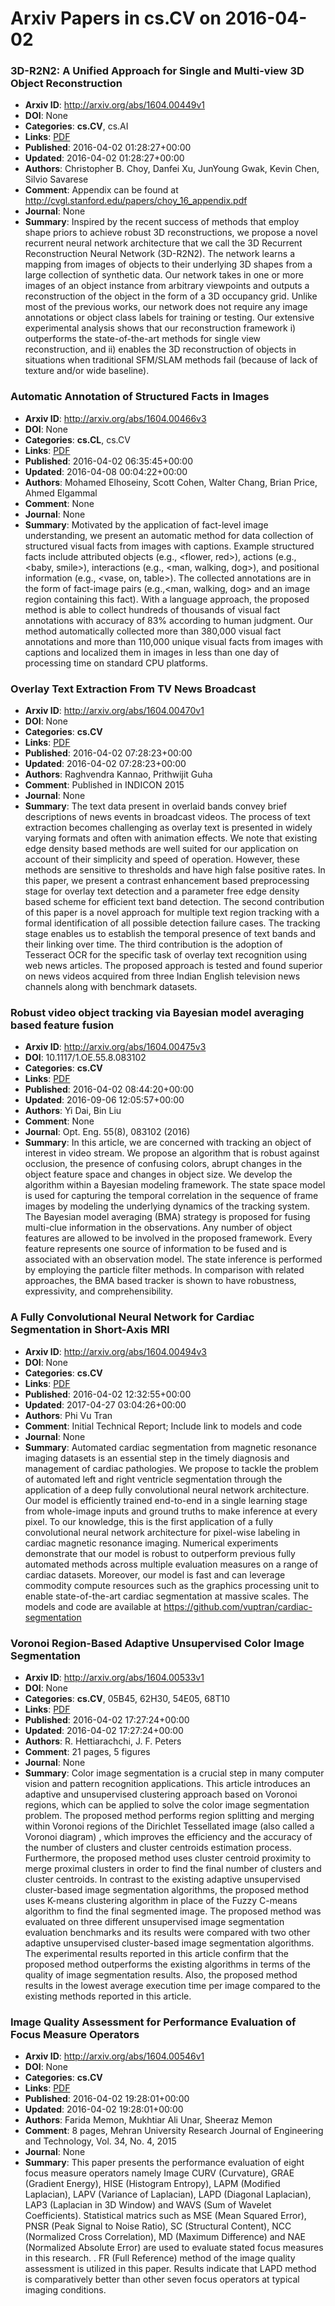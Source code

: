 # Arxiv Papers in cs.CV on 2016-04-02
### 3D-R2N2: A Unified Approach for Single and Multi-view 3D Object Reconstruction
- **Arxiv ID**: http://arxiv.org/abs/1604.00449v1
- **DOI**: None
- **Categories**: **cs.CV**, cs.AI
- **Links**: [PDF](http://arxiv.org/pdf/1604.00449v1)
- **Published**: 2016-04-02 01:28:27+00:00
- **Updated**: 2016-04-02 01:28:27+00:00
- **Authors**: Christopher B. Choy, Danfei Xu, JunYoung Gwak, Kevin Chen, Silvio Savarese
- **Comment**: Appendix can be found at
  http://cvgl.stanford.edu/papers/choy_16_appendix.pdf
- **Journal**: None
- **Summary**: Inspired by the recent success of methods that employ shape priors to achieve robust 3D reconstructions, we propose a novel recurrent neural network architecture that we call the 3D Recurrent Reconstruction Neural Network (3D-R2N2). The network learns a mapping from images of objects to their underlying 3D shapes from a large collection of synthetic data. Our network takes in one or more images of an object instance from arbitrary viewpoints and outputs a reconstruction of the object in the form of a 3D occupancy grid. Unlike most of the previous works, our network does not require any image annotations or object class labels for training or testing. Our extensive experimental analysis shows that our reconstruction framework i) outperforms the state-of-the-art methods for single view reconstruction, and ii) enables the 3D reconstruction of objects in situations when traditional SFM/SLAM methods fail (because of lack of texture and/or wide baseline).



### Automatic Annotation of Structured Facts in Images
- **Arxiv ID**: http://arxiv.org/abs/1604.00466v3
- **DOI**: None
- **Categories**: **cs.CL**, cs.CV
- **Links**: [PDF](http://arxiv.org/pdf/1604.00466v3)
- **Published**: 2016-04-02 06:35:45+00:00
- **Updated**: 2016-04-08 00:04:22+00:00
- **Authors**: Mohamed Elhoseiny, Scott Cohen, Walter Chang, Brian Price, Ahmed Elgammal
- **Comment**: None
- **Journal**: None
- **Summary**: Motivated by the application of fact-level image understanding, we present an automatic method for data collection of structured visual facts from images with captions. Example structured facts include attributed objects (e.g., <flower, red>), actions (e.g., <baby, smile>), interactions (e.g., <man, walking, dog>), and positional information (e.g., <vase, on, table>). The collected annotations are in the form of fact-image pairs (e.g.,<man, walking, dog> and an image region containing this fact). With a language approach, the proposed method is able to collect hundreds of thousands of visual fact annotations with accuracy of 83% according to human judgment. Our method automatically collected more than 380,000 visual fact annotations and more than 110,000 unique visual facts from images with captions and localized them in images in less than one day of processing time on standard CPU platforms.



### Overlay Text Extraction From TV News Broadcast
- **Arxiv ID**: http://arxiv.org/abs/1604.00470v1
- **DOI**: None
- **Categories**: **cs.CV**
- **Links**: [PDF](http://arxiv.org/pdf/1604.00470v1)
- **Published**: 2016-04-02 07:28:23+00:00
- **Updated**: 2016-04-02 07:28:23+00:00
- **Authors**: Raghvendra Kannao, Prithwijit Guha
- **Comment**: Published in INDICON 2015
- **Journal**: None
- **Summary**: The text data present in overlaid bands convey brief descriptions of news events in broadcast videos. The process of text extraction becomes challenging as overlay text is presented in widely varying formats and often with animation effects. We note that existing edge density based methods are well suited for our application on account of their simplicity and speed of operation. However, these methods are sensitive to thresholds and have high false positive rates. In this paper, we present a contrast enhancement based preprocessing stage for overlay text detection and a parameter free edge density based scheme for efficient text band detection. The second contribution of this paper is a novel approach for multiple text region tracking with a formal identification of all possible detection failure cases. The tracking stage enables us to establish the temporal presence of text bands and their linking over time. The third contribution is the adoption of Tesseract OCR for the specific task of overlay text recognition using web news articles. The proposed approach is tested and found superior on news videos acquired from three Indian English television news channels along with benchmark datasets.



### Robust video object tracking via Bayesian model averaging based feature fusion
- **Arxiv ID**: http://arxiv.org/abs/1604.00475v3
- **DOI**: 10.1117/1.OE.55.8.083102
- **Categories**: **cs.CV**
- **Links**: [PDF](http://arxiv.org/pdf/1604.00475v3)
- **Published**: 2016-04-02 08:44:20+00:00
- **Updated**: 2016-09-06 12:05:57+00:00
- **Authors**: Yi Dai, Bin Liu
- **Comment**: None
- **Journal**: Opt. Eng. 55(8), 083102 (2016)
- **Summary**: In this article, we are concerned with tracking an object of interest in video stream. We propose an algorithm that is robust against occlusion, the presence of confusing colors, abrupt changes in the object feature space and changes in object size. We develop the algorithm within a Bayesian modeling framework. The state space model is used for capturing the temporal correlation in the sequence of frame images by modeling the underlying dynamics of the tracking system. The Bayesian model averaging (BMA) strategy is proposed for fusing multi-clue information in the observations. Any number of object features are allowed to be involved in the proposed framework. Every feature represents one source of information to be fused and is associated with an observation model. The state inference is performed by employing the particle filter methods. In comparison with related approaches, the BMA based tracker is shown to have robustness, expressivity, and comprehensibility.



### A Fully Convolutional Neural Network for Cardiac Segmentation in Short-Axis MRI
- **Arxiv ID**: http://arxiv.org/abs/1604.00494v3
- **DOI**: None
- **Categories**: **cs.CV**
- **Links**: [PDF](http://arxiv.org/pdf/1604.00494v3)
- **Published**: 2016-04-02 12:32:55+00:00
- **Updated**: 2017-04-27 03:04:26+00:00
- **Authors**: Phi Vu Tran
- **Comment**: Initial Technical Report; Include link to models and code
- **Journal**: None
- **Summary**: Automated cardiac segmentation from magnetic resonance imaging datasets is an essential step in the timely diagnosis and management of cardiac pathologies. We propose to tackle the problem of automated left and right ventricle segmentation through the application of a deep fully convolutional neural network architecture. Our model is efficiently trained end-to-end in a single learning stage from whole-image inputs and ground truths to make inference at every pixel. To our knowledge, this is the first application of a fully convolutional neural network architecture for pixel-wise labeling in cardiac magnetic resonance imaging. Numerical experiments demonstrate that our model is robust to outperform previous fully automated methods across multiple evaluation measures on a range of cardiac datasets. Moreover, our model is fast and can leverage commodity compute resources such as the graphics processing unit to enable state-of-the-art cardiac segmentation at massive scales. The models and code are available at https://github.com/vuptran/cardiac-segmentation



### Voronoi Region-Based Adaptive Unsupervised Color Image Segmentation
- **Arxiv ID**: http://arxiv.org/abs/1604.00533v1
- **DOI**: None
- **Categories**: **cs.CV**, 05B45, 62H30, 54E05, 68T10
- **Links**: [PDF](http://arxiv.org/pdf/1604.00533v1)
- **Published**: 2016-04-02 17:27:24+00:00
- **Updated**: 2016-04-02 17:27:24+00:00
- **Authors**: R. Hettiarachchi, J. F. Peters
- **Comment**: 21 pages, 5 figures
- **Journal**: None
- **Summary**: Color image segmentation is a crucial step in many computer vision and pattern recognition applications. This article introduces an adaptive and unsupervised clustering approach based on Voronoi regions, which can be applied to solve the color image segmentation problem. The proposed method performs region splitting and merging within Voronoi regions of the Dirichlet Tessellated image (also called a Voronoi diagram) , which improves the efficiency and the accuracy of the number of clusters and cluster centroids estimation process. Furthermore, the proposed method uses cluster centroid proximity to merge proximal clusters in order to find the final number of clusters and cluster centroids. In contrast to the existing adaptive unsupervised cluster-based image segmentation algorithms, the proposed method uses K-means clustering algorithm in place of the Fuzzy C-means algorithm to find the final segmented image. The proposed method was evaluated on three different unsupervised image segmentation evaluation benchmarks and its results were compared with two other adaptive unsupervised cluster-based image segmentation algorithms. The experimental results reported in this article confirm that the proposed method outperforms the existing algorithms in terms of the quality of image segmentation results. Also, the proposed method results in the lowest average execution time per image compared to the existing methods reported in this article.



### Image Quality Assessment for Performance Evaluation of Focus Measure Operators
- **Arxiv ID**: http://arxiv.org/abs/1604.00546v1
- **DOI**: None
- **Categories**: **cs.CV**
- **Links**: [PDF](http://arxiv.org/pdf/1604.00546v1)
- **Published**: 2016-04-02 19:28:01+00:00
- **Updated**: 2016-04-02 19:28:01+00:00
- **Authors**: Farida Memon, Mukhtiar Ali Unar, Sheeraz Memon
- **Comment**: 8 pages, Mehran University Research Journal of Engineering and
  Technology, Vol. 34, No. 4, 2015
- **Journal**: None
- **Summary**: This paper presents the performance evaluation of eight focus measure operators namely Image CURV (Curvature), GRAE (Gradient Energy), HISE (Histogram Entropy), LAPM (Modified Laplacian), LAPV (Variance of Laplacian), LAPD (Diagonal Laplacian), LAP3 (Laplacian in 3D Window) and WAVS (Sum of Wavelet Coefficients). Statistical matrics such as MSE (Mean Squared Error), PNSR (Peak Signal to Noise Ratio), SC (Structural Content), NCC (Normalized Cross Correlation), MD (Maximum Difference) and NAE (Normalized Absolute Error) are used to evaluate stated focus measures in this research. . FR (Full Reference) method of the image quality assessment is utilized in this paper. Results indicate that LAPD method is comparatively better than other seven focus operators at typical imaging conditions.



